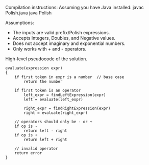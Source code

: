 Compilation instructions:
	Assuming you have Java installed:
		javac Polish.java
		java Polish

Assumptions: 
 * The inputs are valid prefix/Polish expressions.
 * Accepts Integers, Doubles, and Negative values.
 * Does not accept imaginary and exponential numbers.
 * Only works with + and - operators.


High-level pseudocode of the solution.

	evaluate(expression expr)
	{
		if first token in expr is a number	// base case
			return the number
		
		if first token is an operator
			left_expr = findLeftExpression(expr)
			left = evaluate(left_expr)
			
			right_expr = findRightExpression(expr)
			right = evaluate(right_expr)
			
		// operators should only be - or +
		if op is -
			return left - right
		if op is + 
			return left + right
		
		// invalid operator
		return error
	}	